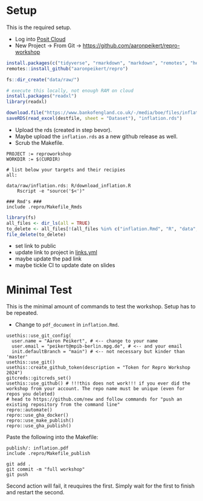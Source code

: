 # Setup

This is the required setup.

- Log into [Posit Cloud](https://posit.cloud/)
- New Project → From Git → <https://github.com/aaronpeikert/repro-workshop>

```r
install.packages(c("tidyverse", "rmarkdown", "markdown", "remotes", "here", "reticulate", "remotes", "shiny"))
remotes::install_github("aaronpeikert/repro")
```

```r
fs::dir_create("data/raw/")
```

```r
# execute this locally, not enough RAM on cloud
install.packages("readxl")
library(readxl)

download.file("https://www.bankofengland.co.uk/-/media/boe/files/inflation-attitudes-survey/individual-responses-xlsx.xlsx", destfile <- tempfile(fileext = ".xlsx"), mode = "wb")
saveRDS(read_excel(destfile, sheet = "Dataset"), "inflation.rds")
```

 - Upload the rds (created in step bevor).
 - Maybe upload the `inflation.rds` as a new github release as well.
 - Scrub the Makefile.
 
```
PROJECT := reproworkshop
WORKDIR := $(CURDIR)

# list below your targets and their recipies
all:

data/raw/inflation.rds: R/download_inflation.R
	Rscript -e "source('$<')"

### Rmd's ###
include .repro/Makefile_Rmds

```

```r
library(fs)
all_files <- dir_ls(all = TRUE)
to_delete <- all_files[!(all_files %in% c("inflation.Rmd", "R", "data", "Makefile", "repro-workshop.Rproj", ".gitignore"))]
file_delete(to_delete)
```
 - set link to public
 - update link to project in [links.yml](https://github.com/aaronpeikert/repro-workshop/blob/main/self-paced-source/links.yml)
 - maybe update the pad link
 - maybe tickle CI to update date on slides

# Minimal Test

This is the minimal amount of commands to test the workshop.
Setup has to be repeated.

- Change to `pdf_document` in `inflation.Rmd`.

```
usethis::use_git_config(
  user.name = "Aaron Peikert", # <-- change to your name
  user.email = "peikert@mpib-berlin.mpg.de", # <-- and your email
  init.defaultBranch = "main") # <-- not necessary but kinder than 'master'
usethis::use_git()
usethis::create_github_token(description = "Token for Repro Workshop 2024")
gitcreds::gitcreds_set()
usethis::use_github() # !!!this does not work!!! if you ever did the workshop from your account. The repo name must be unique (even for repos you deleted)
# head to https://github.com/new and follow commands for "push an existing repository from the command line"
repro::automate()
repro::use_gha_docker()
repro::use_make_publish()
repro::use_gha_publish()
```

Paste the following into the Makefile:

```
publish/: inflation.pdf
include .repro/Makefile_publish
```

```
git add .
git commit -m "full workshop"
git push
```

Second action will fail, it reuquires the first.
Simply wait for the first to finish and restart the second.


